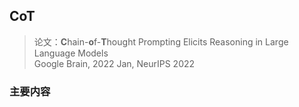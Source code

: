 ## CoT
> 论文：**C**hain-**o**f-**T**hought Prompting Elicits Reasoning in Large Language Models  
> Google Brain, 2022 Jan, NeurIPS 2022

### 主要内容